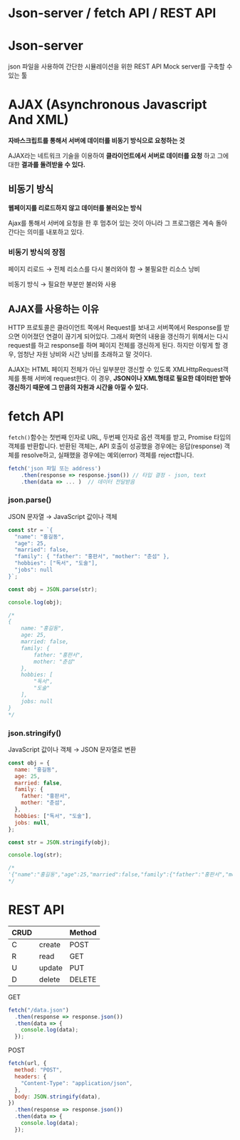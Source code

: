 # Json-server / fetch API / REST API

# Json-server

json 파일을 사용하여 간단한 시뮬레이션을 위한 REST API Mock server를 구축할 수 있는 툴

# **AJAX (Asynchronous Javascript And XML)**

**자바스크립트를 통해서 서버에 데이터를 비동기 방식으로 요청하는 것**

AJAX라는 네트워크 기술을 이용하여 **클라이언트에서 서버로 데이터를 요청**
하고 그에 대한 **결과를 돌려받을 수 있다.**

## 비동기 방식

**웹페이지를 리로드하지 않고 데이터를 불러오는 방식**

Ajax를 통해서 서버에 요청을 한 후 멈추어 있는 것이 아니라 그 프로그램은 계속 돌아간다는 의미를 내포하고 있다.

### 비동기 방식의 장점

페이지 리로드 → 전체 리소스를 다시 불러와야 함 → 불필요한 리소스 낭비

비동기 방식 → 필요한 부분만 불러와 사용

## AJAX를 사용하는 이유

HTTP 프로토콜은 클라이언트 쪽에서 Request를 보내고 서버쪽에서 Response를 받으면 이어졌던 연결이 끊기게 되어있다. 그래서 화면의 내용을 갱신하기 위해서는 다시 request를 하고 response를 하며 페이지 전체를 갱신하게 된다. 하지만 이렇게 할 경우, 엄청난 자원 낭비와 시간 낭비를 초래하고 말 것이다.

AJAX는 HTML 페이지 전체가 아닌 일부분만 갱신할 수 있도록 XMLHttpRequest객체를 통해 서버에 request한다. 이 경우, **JSON이나 XML형태로 필요한 데이터만 받아 갱신하기 때문에 그 만큼의 자원과 시간을 아낄 수 있다.**

# fetch API

`fetch()`함수는 첫번째 인자로 URL, 두번째 인자로 옵션 객체를 받고, Promise 타입의 객체를 반환합니다. 반환된 객체는, API 호출이 성공했을 경우에는 응답(response) 객체를 resolve하고, 실패했을 경우에는 예외(error) 객체를 reject합니다.

```jsx
fetch('json 파일 또는 address')
	.then(response => response.json()) // 타입 결정 - json, text
	.then(data => ... )  // 데이터 전달받음
```

### json.parse()

JSON 문자열 → JavaScript 값이나 객체

```jsx
const str = `{
  "name": "홍길동",
  "age": 25,
  "married": false,
  "family": { "father": "홍판서", "mother": "춘섬" },
  "hobbies": ["독서", "도술"],
  "jobs": null
}`;

const obj = JSON.parse(str);

console.log(obj);

/*
{
    name: "홍길동",
    age: 25,
    married: false,
    family: {
        father: "홍판서",
        mother: "춘섬"
    },
    hobbies: [
        "독서",
        "도술"
    ],
    jobs: null
}
*/
```

### json.stringify()

JavaScript 값이나 객체 → JSON 문자열로 변환

```jsx
const obj = {
  name: "홍길동",
  age: 25,
  married: false,
  family: {
    father: "홍판서",
    mother: "춘섬",
  },
  hobbies: ["독서", "도술"],
  jobs: null,
};

const str = JSON.stringify(obj);

console.log(str);

/*
'{"name":"홍길동","age":25,"married":false,"family":{"father":"홍판서","mother":"춘섬"},"hobbies":["독서","도술"],"jobs":null}'
*/
```

# REST API

| CRUD |        | Method |
| ---- | ------ | ------ |
| C    | create | POST   |
| R    | read   | GET    |
| U    | update | PUT    |
| D    | delete | DELETE |

GET

```jsx
fetch("/data.json")
  .then(response => response.json())
  .then(data => {
    console.log(data);
  });
```

POST

```jsx
fetch(url, {
  method: "POST",
  headers: {
    "Content-Type": "application/json",
  },
  body: JSON.stringify(data),
})
  .then(response => response.json())
  .then(data => {
    console.log(data);
  });
```
